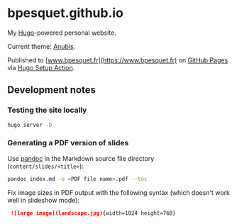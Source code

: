 # bpesquet.github.io

My [Hugo](https://gohugo.io)-powered personal website.

Current theme: [Anubis](https://github.com/mitrichius/hugo-theme-anubis).

Published to [www.bpesquet.fr](https://www.bpesquet.fr) on [GitHub Pages](https://pages.github.com/) via [Hugo Setup Action](https://github.com/peaceiris/actions-hugo).

## Development notes

### Testing the site locally

```bash
hugo server -D
```

### Generating a PDF version of slides

Use [pandoc](https://pandoc.org/) in the Markdown source file directory (`content/slides/<title>`):

```bash
pandoc index.md -o <PDF file name>.pdf --toc
```

Fix image sizes in PDF output with the following syntax (which doesn't work well in slideshow mode):

```md
 ![large image](landscape.jpg){width=1024 height=768}
 ```
